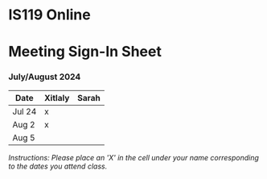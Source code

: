 # IS119 Online

# Meeting Sign-In Sheet

### July/August 2024

| Date        | Xitlaly | Sarah |
|-------------|-----------|-----------|
| Jul 24      |     x     |           |
| Aug 2       |     x     |           |
| Aug 5       |           |           |


*Instructions: Please place an 'X' in the cell under your name corresponding to the dates you attend class.*